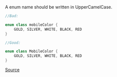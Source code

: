 A enum name should be written in UpperCamelCase.

```kotlin
//Bad:

enum class mobileColor {
    GOLD, SILVER, WHITE, BLACK, RED
}

//Good:

enum class MobileColor {
    GOLD, SILVER, WHITE, BLACK, RED
}
```

[Source](https://www.tutorialkart.com/kotlin/enum-classes-in-kotlin/)